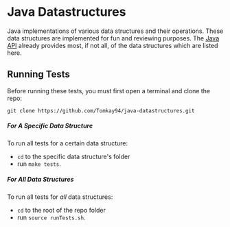 # Java Datastructures
Java implementations of various data structures and their operations.
These data structures are implemented for fun and reviewing purposes. The [Java API](http://docs.oracle.com/javase/7/docs/api/) already provides most, if not all, of the data structures which are listed here.

## Running Tests

Before running these tests, you must first open a terminal and clone the repo:

`git clone https://github.com/Tomkay94/java-datastructures.git`

##### For A _Specific_ Data Structure
To run all tests for a certain data structure:
 - `cd` to the specific data structure's folder
 - run `make tests`.

##### For _All_ Data Structures
To run all tests for _all_ data structures:
 - `cd` to the root of the repo folder
 - run `source runTests.sh`.
